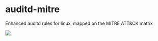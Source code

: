 # auditd-mitre
Enhanced auditd rules for linux, mapped on the MITRE ATT&CK matrix



![](https://github.com/avanzo/auditd-mitre/blob/master/mitre-matrix.png)
